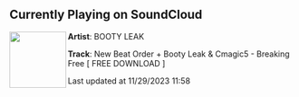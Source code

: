 ## Currently Playing on SoundCloud

[<img align="left" width="100" src="https://i1.sndcdn.com/artworks-c575i84fEUFpUTxw-wp9vvw-t500x500.jpg">](https://soundcloud.com/bo0tyleak/bfree)

**Artist**: BOOTY LEAK 

**Track**: New Beat Order + Booty Leak & Cmagic5 - Breaking Free [ FREE DOWNLOAD ]

Last updated at 11/29/2023 11:58
